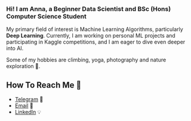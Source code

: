 ### Hi! I am Anna, a Beginner Data Scientist and BSc (Hons) Computer Science Student

My primary field of interest is Machine Learning Algorithms, particularly **Deep Learning**. Currently, I am working on personal ML projects and participating in Kaggle competitions, and I am eager to dive even deeper into AI. 

Some of my hobbies are climbing, yoga, photography and nature exploration 🌱. 

## How To Reach Me 👀
- [Telegram](t.me/anyaachan)  📝
- [Email](anna.danchenko@icloud.com) 📨
- [LinkedIn](linkedin.com/in/anna-danchenko/) 💡
<!--

Here are some ideas to get you started:

- 🔭 I’m currently working on ...
- 🌱 I’m currently learning ...
- 👯 I’m looking to collaborate on ...
- 🤔 I’m looking for help with ...
- 💬 Ask me about ...
- 📫 How to reach me: ...
- 😄 Pronouns: ...
- ⚡ Fun fact: ...
-->
